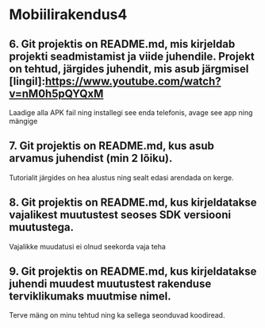 # Mobiilirakendus4

## 6. Git projektis on README.md, mis kirjeldab projekti seadmistamist ja viide juhendile. Projekt on tehtud, järgides juhendit, mis asub järgmisel [lingil]:https://www.youtube.com/watch?v=nM0h5pQYQxM
Laadige alla APK fail ning installegi see enda telefonis, avage see app ning mängige

## 7. Git projektis on README.md, kus asub arvamus juhendist (min 2 lõiku). 
Tutorialit järgides on hea alustus ning sealt edasi arendada on kerge.

## 8. Git projektis on README.md, kus kirjeldatakse vajalikest muutustest seoses SDK versiooni muutustega. 
Vajalikke muudatusi ei olnud seekorda vaja teha
## 9. Git projektis on README.md, kus kirjeldatakse juhendi muudest muutustest rakenduse terviklikumaks muutmise nimel.
Terve mäng on minu tehtud ning ka sellega seonduvad koodiread.
